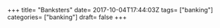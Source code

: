 +++
title= "Banksters"
date= 2017-10-04T17:44:03Z
tags= ["banking"]
categories= ["banking"]
draft= false
+++
